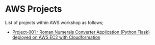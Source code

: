 # AWS Projects

List of projects within AWS workshop as follows;

- [Project-001 : Roman Numerals Converter Application (Python Flask) deployed on AWS EC2 with Cloudformation](./001-roman-numerals-converter/README.md)